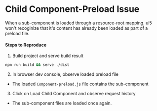 

# Child Component-Preload Issue

When a sub-component is loaded through a resource-root mapping, ui5 won't recoginize that it's content has already been loaded as part of a preload file.

#### Steps to Reproduce


1. Build project and serve build result

```bash
npm run build && serve ./dist
```


2. In browser dev console, observe loaded preload file
* The loaded `Component-preload.js` file contains the sub-component

3. Click on Load Child Component and observe request history
* The sub-component files are loaded once again.

